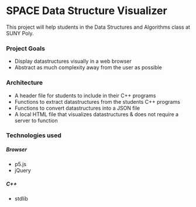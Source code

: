 # SPACE Data Structure Visualizer

This project will help students in the Data Structures and Algorithms class at SUNY Poly.

### Project Goals
* Display datastructures visually in a web browser
* Abstract as much complexity away from the user as possible

### Architecture
* A header file for students to include in their C++ programs
* Functions to extract datastructures from the students C++ programs
* Functions to convert datastructures into a JSON file
* A local HTML file that visualizes datastructures & does not require a server to function

### Technologies used 

##### Browser
* p5.js
* jQuery

##### C++
* stdlib

